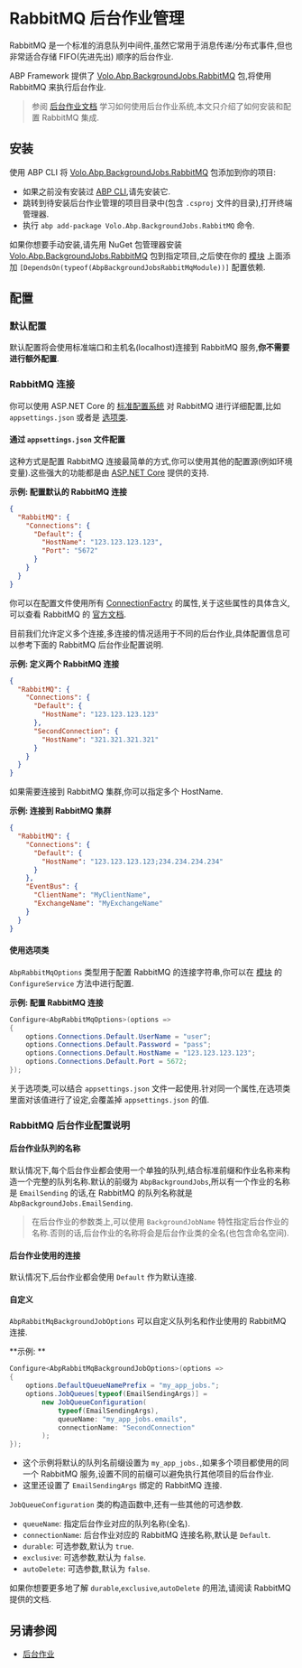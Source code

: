 # RabbitMQ 后台作业管理

RabbitMQ 是一个标准的消息队列中间件,虽然它常用于消息传递/分布式事件,但也非常适合存储 FIFO(先进先出) 顺序的后台作业.

ABP Framework 提供了 [Volo.Abp.BackgroundJobs.RabbitMQ](https://www.nuget.org/packages/Volo.Abp.BackgroundJobs.RabbitMQ) 包,将使用 RabbitMQ 来执行后台作业.

> 参阅 [后台作业文档](Background-Jobs.md) 学习如何使用后台作业系统,本文只介绍了如何安装和配置 RabbitMQ 集成.

## 安装

使用 ABP CLI 将 [Volo.Abp.BackgroundJobs.RabbitMQ](https://www.nuget.org/packages/Volo.Abp.BackgroundJobs.RabbitMQ) 包添加到你的项目:

- 如果之前没有安装过 [ABP CLI](https://docs.abp.io/en/abp/latest/CLI),请先安装它.
- 跳转到待安装后台作业管理的项目目录中(包含 `.csproj` 文件的目录),打开终端管理器.
- 执行 `abp add-package Volo.Abp.BackgroundJobs.RabbitMQ` 命令.

如果你想要手动安装,请先用 NuGet 包管理器安装 [Volo.Abp.BackgroundJobs.RabbitMQ](https://www.nuget.org/packages/Volo.Abp.BackgroundJobs.RabbitMQ) 包到指定项目,之后使在你的 [模块](Module-Development-Basics.md) 上面添加 `[DependsOn(typeof(AbpBackgroundJobsRabbitMqModule))]` 配置依赖. 

## 配置

### 默认配置

默认配置将会使用标准端口和主机名(localhost)连接到 RabbitMQ 服务,**你不需要进行额外配置**.

### RabbitMQ 连接

你可以使用 ASP.NET Core 的 [标准配置系统](Configuration.md) 对 RabbitMQ 进行详细配置,比如 `appsettings.json` 或者是 [选项类](Options.md).

#### 通过  `appsettings.json` 文件配置

这种方式是配置 RabbitMQ 连接最简单的方式,你可以使用其他的配置源(例如环境变量).这些强大的功能都是由 [ASP.NET Core](https://docs.microsoft.com/zh-cn/aspnet/core/fundamentals/configuration/) 提供的支持.

**示例: 配置默认的 RabbitMQ 连接**

```json
{
  "RabbitMQ": {
    "Connections": {
      "Default": {
        "HostName": "123.123.123.123",
        "Port": "5672"
      }
    }
  }
}
```

你可以在配置文件使用所有 [ConnectionFactry](http://rabbitmq.github.io/rabbitmq-dotnet-client/api/RabbitMQ.Client.ConnectionFactory.html#properties) 的属性,关于这些属性的具体含义,可以查看 RabbitMQ 的 [官方文档](https://www.rabbitmq.com/dotnet-api-guide.html#exchanges-and-queues).

目前我们允许定义多个连接,多连接的情况适用于不同的后台作业,具体配置信息可以参考下面的 RabbitMQ 后台作业配置说明.

**示例: 定义两个 RabbitMQ 连接**

```json
{
  "RabbitMQ": {
    "Connections": {
      "Default": {
        "HostName": "123.123.123.123"
      },
      "SecondConnection": {
        "HostName": "321.321.321.321"
      }
    }
  }
}
```

如果需要连接到 RabbitMQ 集群,你可以指定多个 HostName.

**示例: 连接到 RabbitMQ 集群**

```json
{
  "RabbitMQ": {
    "Connections": {
      "Default": {
        "HostName": "123.123.123.123;234.234.234.234"
      }
    },
    "EventBus": {
      "ClientName": "MyClientName",
      "ExchangeName": "MyExchangeName"
    }
  }
}
```

#### 使用选项类

`AbpRabbitMqOptions` 类型用于配置 RabbitMQ 的连接字符串,你可以在 [模块](Module-Development-Basics.md) 的 `ConfigureService` 方法中进行配置.

**示例: 配置 RabbitMQ 连接**

```csharp
Configure<AbpRabbitMqOptions>(options =>
{
    options.Connections.Default.UserName = "user";
    options.Connections.Default.Password = "pass";
    options.Connections.Default.HostName = "123.123.123.123";
    options.Connections.Default.Port = 5672;
});
```

关于选项类,可以结合 `appsettings.json` 文件一起使用.针对同一个属性,在选项类里面对该值进行了设定,会覆盖掉 `appsettings.json` 的值.

### RabbitMQ 后台作业配置说明

#### 后台作业队列的名称

默认情况下,每个后台作业都会使用一个单独的队列,结合标准前缀和作业名称来构造一个完整的队列名称.默认的前缀为 `AbpBackgroundJobs`,所以有一个作业的名称是 `EmailSending` 的话,在 RabbitMQ 的队列名称就是 `AbpBackgroundJobs.EmailSending`.

> 在后台作业的参数类上,可以使用 `BackgroundJobName` 特性指定后台作业的名称.否则的话,后台作业的名称将会是后台作业类的全名(也包含命名空间).

#### 后台作业使用的连接

默认情况下,后台作业都会使用 `Default` 作为默认连接.

#### 自定义

`AbpRabbitMqBackgroundJobOptions` 可以自定义队列名和作业使用的 RabbitMQ 连接.

**示例: **

```csharp
Configure<AbpRabbitMqBackgroundJobOptions>(options =>
{
    options.DefaultQueueNamePrefix = "my_app_jobs.";
    options.JobQueues[typeof(EmailSendingArgs)] =
        new JobQueueConfiguration(
            typeof(EmailSendingArgs),
            queueName: "my_app_jobs.emails",
            connectionName: "SecondConnection"
        );
});
```

- 这个示例将默认的队列名前缀设置为 `my_app_jobs.`,如果多个项目都使用的同一个 RabbitMQ 服务,设置不同的前缀可以避免执行其他项目的后台作业.
- 这里还设置了 `EmailSendingArgs` 绑定的 RabbitMQ 连接.

`JobQueueConfiguration` 类的构造函数中,还有一些其他的可选参数.

- `queueName`: 指定后台作业对应的队列名称(全名).
- `connectionName`: 后台作业对应的 RabbitMQ 连接名称,默认是 `Default`.
- `durable`: 可选参数,默认为 `true`.
- `exclusive`: 可选参数,默认为 `false`.
- `autoDelete`: 可选参数,默认为 `false`.

如果你想要更多地了解 `durable`,`exclusive`,`autoDelete` 的用法,请阅读 RabbitMQ 提供的文档.

## 另请参阅

- [后台作业](Background-Jobs.md)
